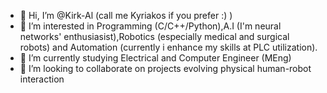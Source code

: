 - 👋 Hi, I’m @Kirk-Al (call me Kyriakos if you prefer :) )
- 👀 I’m interested in Programming (C/C++/Python),A.I (I'm neural networks' enthusiasist),Robotics (especially medical and surgical robots) and Automation (currently i enhance my skills at PLC utilization).
- 🌱 I’m currently studying Electrical and Computer Engineer (MEng)
- 💞️ I’m looking to collaborate on projects evolving physical human-robot interaction 


<!---
Kirk-Al/Kirk-Al is a ✨ special ✨ repository because its `README.md` (this file) appears on your GitHub profile.
You can click the Preview link to take a look at your changes.
--->
